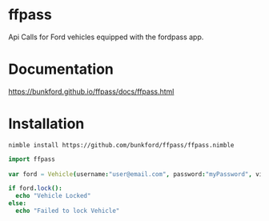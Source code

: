 # ffpass
Api Calls for Ford vehicles equipped with the fordpass app.

# Documentation
https://bunkford.github.io/ffpass/docs/ffpass.html

# Installation

`nimble install https://github.com/bunkford/ffpass/ffpass.nimble`

```nim
import ffpass
  
var ford = Vehicle(username:"user@email.com", password:"myPassword", vin:"1FT#############")

if ford.lock():
  echo "Vehicle Locked"
else:
  echo "Failed to lock Vehicle"
```
